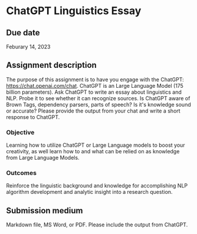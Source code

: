 # ChatGPT Linguistics Essay

## Due date

Feburary 14, 2023

## Assignment description

The purpose of this assignment is to have you engage with the ChatGPT: https://chat.openai.com/chat. ChatGPT is an Large Language Model (175 billion parameters). Ask ChatGPT to write an essay about linguistics and NLP. Probe it to see whether it can recognize sources. Is ChatGPT aware of Brown Tags, dependency parsers, parts of speech? Is it's knowledge sound or accurate? Please provide the output from your chat and write a short response to ChatGPT. 

### Objective

Learning how to utilize ChatGPT or Large Language models to boost your creativity, as well learn how to and what can be relied on as knowledge from Large Language Models.

### Outcomes

Reinforce the linguistic background and knowledge for accomplishing NLP algorithm development and analytic insight into a research question.

## Submission medium

Markdown file, MS Word, or PDF. Please include the output from ChatGPT.